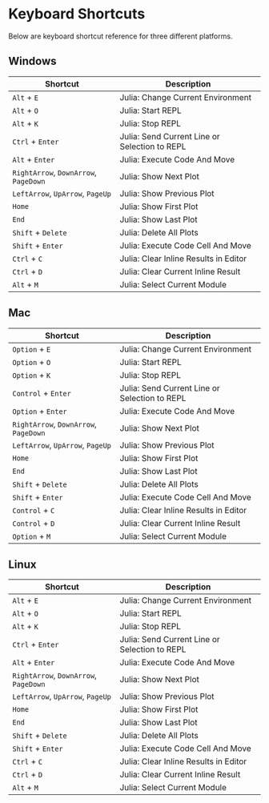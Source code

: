 # Keyboard Shortcuts

Below are keyboard shortcut reference for three different platforms.

## Windows

| Shortcut      | Description |
| ----------- | ----------- |
| `Alt` + `E`      | Julia: Change Current Environment|
| `Alt` + `O`   | Julia: Start REPL|
| `Alt` + `K`   | Julia: Stop REPL|
| `Ctrl` + `Enter`   | Julia: Send Current Line or Selection to REPL|
| `Alt` + `Enter`   | Julia: Execute Code And Move|
| `RightArrow`, `DownArrow`, `PageDown`   | Julia: Show Next Plot|
| `LeftArrow`, `UpArrow`, `PageUp`     | Julia: Show Previous Plot|
| `Home`   | Julia: Show First Plot|
| `End`   | Julia: Show Last Plot|
| `Shift` + `Delete`  | Julia: Delete All Plots|
| `Shift` + `Enter` |Julia: Execute Code Cell And Move|
| `Ctrl` + `C` | Julia: Clear Inline Results in Editor|
| `Ctrl` + `D` | Julia: Clear Current Inline Result|
| `Alt` + `M` | Julia: Select Current Module| 

## Mac

| Shortcut      | Description |
| ----------- | ----------- |
| `Option` + `E`      | Julia: Change Current Environment|
| `Option` + `O`   | Julia: Start REPL|
| `Option` + `K`   | Julia: Stop REPL|
| `Control` + `Enter`   | Julia: Send Current Line or Selection to REPL|
| `Option` + `Enter`   | Julia: Execute Code And Move|
| `RightArrow`, `DownArrow`, `PageDown`   | Julia: Show Next Plot|
| `LeftArrow`, `UpArrow`, `PageUp`     | Julia: Show Previous Plot|
| `Home`   | Julia: Show First Plot|
| `End`   | Julia: Show Last Plot|
| `Shift` + `Delete`  | Julia: Delete All Plots|
| `Shift` + `Enter` |Julia: Execute Code Cell And Move|
| `Control` + `C` | Julia: Clear Inline Results in Editor|
| `Control` + `D` | Julia: Clear Current Inline Result|
| `Option` + `M` | Julia: Select Current Module| 

## Linux

| Shortcut      | Description |
| ----------- | ----------- |
| `Alt` + `E`      | Julia: Change Current Environment|
| `Alt` + `O`   | Julia: Start REPL|
| `Alt` + `K`   | Julia: Stop REPL|
| `Ctrl` + `Enter`   | Julia: Send Current Line or Selection to REPL|
| `Alt` + `Enter`   | Julia: Execute Code And Move|
| `RightArrow`, `DownArrow`, `PageDown`   | Julia: Show Next Plot|
| `LeftArrow`, `UpArrow`, `PageUp`     | Julia: Show Previous Plot|
| `Home`   | Julia: Show First Plot|
| `End`   | Julia: Show Last Plot|
| `Shift` + `Delete`  | Julia: Delete All Plots|
| `Shift` + `Enter` |Julia: Execute Code Cell And Move|
| `Ctrl` + `C` | Julia: Clear Inline Results in Editor|
| `Ctrl` + `D` | Julia: Clear Current Inline Result|
| `Alt` + `M` | Julia: Select Current Module| 
